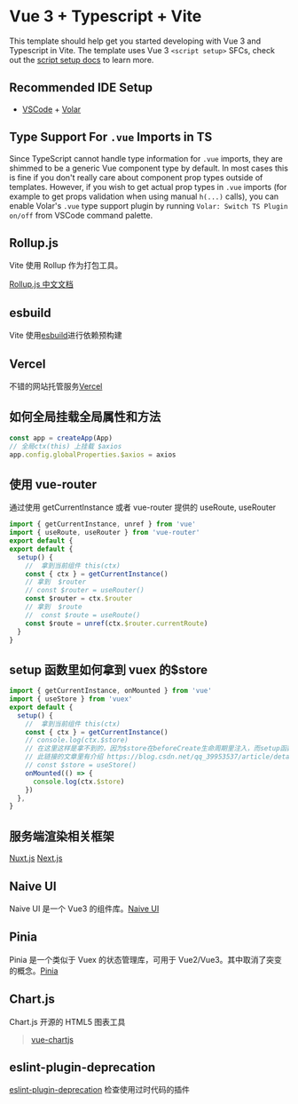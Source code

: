 # Vue 3 + Typescript + Vite

This template should help get you started developing with Vue 3 and Typescript in Vite. The template uses Vue 3 `<script setup>` SFCs, check out the [script setup docs](https://v3.vuejs.org/api/sfc-script-setup.html#sfc-script-setup) to learn more.

## Recommended IDE Setup

- [VSCode](https://code.visualstudio.com/) + [Volar](https://marketplace.visualstudio.com/items?itemName=johnsoncodehk.volar)

## Type Support For `.vue` Imports in TS

Since TypeScript cannot handle type information for `.vue` imports, they are shimmed to be a generic Vue component type by default. In most cases this is fine if you don't really care about component prop types outside of templates. However, if you wish to get actual prop types in `.vue` imports (for example to get props validation when using manual `h(...)` calls), you can enable Volar's `.vue` type support plugin by running `Volar: Switch TS Plugin on/off` from VSCode command palette.

## Rollup.js

Vite 使用 Rollup 作为打包工具。

[Rollup.js 中文文档](https://rollupjs.org/guide/zh/)

## esbuild

Vite 使用[esbuild](https://esbuild.github.io/)进行依赖预构建

## Vercel

不错的网站托管服务[Vercel](https://vercel.com/)

## 如何全局挂载全局属性和方法

```js
const app = createApp(App)
// 全局ctx(this) 上挂载 $axios
app.config.globalProperties.$axios = axios
```

## 使用 vue-router

通过使用 getCurrentInstance 或者 vue-router 提供的 useRoute, useRouter

```js
import { getCurrentInstance, unref } from 'vue'
import { useRoute, useRouter } from 'vue-router'
export default {
export default {
  setup() {
    //  拿到当前组件 this(ctx)
    const { ctx } = getCurrentInstance()
    // 拿到  $router
    // const $router = useRouter()
    const $router = ctx.$router
    // 拿到  $route
    //  const $route = useRoute()
    const $route = unref(ctx.$router.currentRoute)
  }
}
```

## setup 函数里如何拿到 vuex 的$store

```js
import { getCurrentInstance, onMounted } from 'vue'
import { useStore } from 'vuex'
export default {
  setup() {
    //  拿到当前组件 this(ctx)
    const { ctx } = getCurrentInstance()
    // console.log(ctx.$store)
    // 在这里这样是拿不到的，因为$store在beforeCreate生命周期里注入，而setup函数在beforeCreate之前执行
    // 此链接的文章里有介绍 https://blog.csdn.net/qq_39953537/article/details/105703894
    // const $store = useStore()
    onMounted(() => {
      console.log(ctx.$store)
    })
  },
}
```

## 服务端渲染相关框架

[Nuxt.js](https://v3.nuxtjs.org/getting-started/introduction)
[Next.js](https://nextjs.org/docs)

## Naive UI

Naive UI 是一个 Vue3 的组件库。[Naive UI](https://www.naiveui.com/zh-CN/os-theme/docs/introduction)

## Pinia

Pinia 是一个类似于 Vuex 的状态管理库，可用于 Vue2/Vue3。其中取消了突变的概念。[Pinia](https://pinia.vuejs.org/introduction.html)

## Chart.js

Chart.js 开源的 HTML5 图表工具

> [vue-chartjs](https://vue-chartjs.org/guide/)

## eslint-plugin-deprecation

[eslint-plugin-deprecation](https://github.com/gund/eslint-plugin-deprecation) 检查使用过时代码的插件

